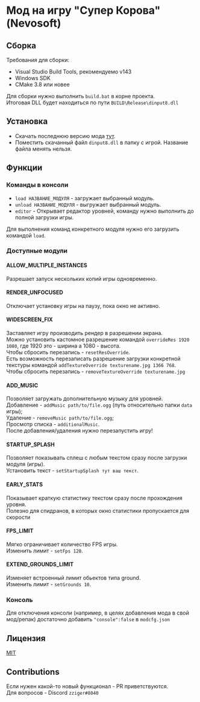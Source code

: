 # Мод на игру "Супер Корова" (Nevosoft)

## Сборка

Требования для сборки:
- Visual Studio Build Tools, рекомендуемо v143
- Windows SDK
- CMake 3.8 или новее

Для сборки нужно выполнить `build.bat` в корне проекта.<br>
Итоговая DLL будет находиться по пути `BUILD\Release\dinput8.dll`

## Установка

- Скачать последнюю версию мода [тут](https://github.com/zziger/supercow-mod/releases/latest/download/dinput8.dll).
- Поместить скачанный файл `dinput8.dll` в папку с игрой. Название файла менять нельзя.

## Функции

### Команды в консоли

- `load НАЗВАНИЕ_МОДУЛЯ` - загружает выбранный модуль.
- `unload НАЗВАНИЕ_МОДУЛЯ` - выгружает выбранный модуль.
- `editor` - Открывает редактор уровней, команду нужно выполнить до полной загрузки игры.

Для выполнения команд конкретного модуля нужно его загрузить командой `load`.

### Доступные модули

#### ALLOW_MULTIPLE_INSTANCES
Разрешает запуск нескольких копий игры одновременно.

#### RENDER_UNFOCUSED
Отключает установку игры на паузу, пока окно не активно.

#### WIDESCREEN_FIX
Заставляет игру производить рендер в разрешении экрана.<br>
Можно установить кастомное разрешение командой `overrideRes 1920 1080`, где 1920 это - ширина а 1080 - высота.<br>
Чтобы сбросить перезапись - `resetResOverride`.<br>
Есть возможность перезаписать разрешение загрузки конкретной текстуры командой `addTextureOverride texturename.jpg 1366 768`.<br>
Чтобы сбросить перезапись - `removeTextureOverride texturename.jpg`

[//]: # (#### EDITOR)
[//]: # (Включает редактор уровней при запуске игры.)

#### ADD_MUSIC
Позволяет загружать дополнительную музыку для уровней.<br>
Добавление - `addMusic path/to/file.ogg` (путь относительно папки `data` игры);<br>
Удаление - `removeMusic path/to/file.ogg`;<br>
Просмотр списка - `additionalMusic`.<br>
После добавления/удаления нужно перезапустить игру!

#### STARTUP_SPLASH
Позволяет показывать сплеш с любым текстом сразу после загрузки модуля (игры).<br>
Установить текст - `setStartupSplash тут ваш текст`.

#### EARLY_STATS
Показывает краткую статистику текстом сразу после прохождения уровня.<br>
Полезно для спидранов, в которых окно статистики пропускается для скорости

#### FPS_LIMIT
Мягко ограничивает количество FPS игры.<br>
Изменить лимит - `setFps 120`.

#### EXTEND_GROUNDS_LIMIT
Изменяет встроенный лимит обьектов типа ground.<br>
Изменить лимит - `setGrounds 10`.

### Консоль
Для отключения консоли (например, в целях добавления мода в свой мод/репак) достаточно добавить `"console":false` в `modcfg.json`

## Лицензия

[MIT](LICENSE)

## Contributions

Если нужен какой-то новый функционал - PR приветствуются.<br>
Для вопросов - Discord `zziger#8040`